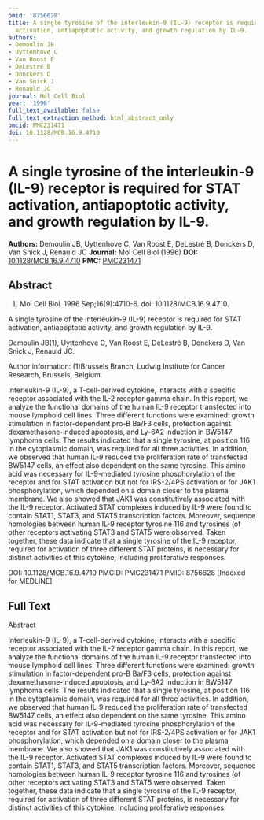 ```yaml
---
pmid: '8756628'
title: A single tyrosine of the interleukin-9 (IL-9) receptor is required for STAT
  activation, antiapoptotic activity, and growth regulation by IL-9.
authors:
- Demoulin JB
- Uyttenhove C
- Van Roost E
- DeLestré B
- Donckers D
- Van Snick J
- Renauld JC
journal: Mol Cell Biol
year: '1996'
full_text_available: false
full_text_extraction_method: html_abstract_only
pmcid: PMC231471
doi: 10.1128/MCB.16.9.4710
---
```


# A single tyrosine of the interleukin-9 (IL-9) receptor is required for STAT activation, antiapoptotic activity, and growth regulation by IL-9.
**Authors:** Demoulin JB, Uyttenhove C, Van Roost E, DeLestré B, Donckers D, Van Snick J, Renauld JC
**Journal:** Mol Cell Biol (1996)
**DOI:** [10.1128/MCB.16.9.4710](https://doi.org/10.1128/MCB.16.9.4710)
**PMC:** [PMC231471](https://www.ncbi.nlm.nih.gov/pmc/articles/PMC231471/)

## Abstract

1. Mol Cell Biol. 1996 Sep;16(9):4710-6. doi: 10.1128/MCB.16.9.4710.

A single tyrosine of the interleukin-9 (IL-9) receptor is required for STAT 
activation, antiapoptotic activity, and growth regulation by IL-9.

Demoulin JB(1), Uyttenhove C, Van Roost E, DeLestré B, Donckers D, Van Snick J, 
Renauld JC.

Author information:
(1)Brussels Branch, Ludwig Institute for Cancer Research, Brussels, Belgium.

Interleukin-9 (IL-9), a T-cell-derived cytokine, interacts with a specific 
receptor associated with the IL-2 receptor gamma chain. In this report, we 
analyze the functional domains of the human IL-9 receptor transfected into mouse 
lymphoid cell lines. Three different functions were examined: growth stimulation 
in factor-dependent pro-B Ba/F3 cells, protection against dexamethasone-induced 
apoptosis, and Ly-6A2 induction in BW5147 lymphoma cells. The results indicated 
that a single tyrosine, at position 116 in the cytoplasmic domain, was required 
for all three activities. In addition, we observed that human IL-9 reduced the 
proliferation rate of transfected BW5147 cells, an effect also dependent on the 
same tyrosine. This amino acid was necessary for IL-9-mediated tyrosine 
phosphorylation of the receptor and for STAT activation but not for IRS-2/4PS 
activation or for JAK1 phosphorylation, which depended on a domain closer to the 
plasma membrane. We also showed that JAK1 was constitutively associated with the 
IL-9 receptor. Activated STAT complexes induced by IL-9 were found to contain 
STAT1, STAT3, and STAT5 transcription factors. Moreover, sequence homologies 
between human IL-9 receptor tyrosine 116 and tyrosines (of other receptors 
activating STAT3 and STAT5 were observed. Taken together, these data indicate 
that a single tyrosine of the IL-9 receptor, required for activation of three 
different STAT proteins, is necessary for distinct activities of this cytokine, 
including proliferative responses.

DOI: 10.1128/MCB.16.9.4710
PMCID: PMC231471
PMID: 8756628 [Indexed for MEDLINE]

## Full Text

Abstract

Interleukin-9 (IL-9), a T-cell-derived cytokine, interacts with a specific receptor associated with the IL-2 receptor gamma chain. In this report, we analyze the functional domains of the human IL-9 receptor transfected into mouse lymphoid cell lines. Three different functions were examined: growth stimulation in factor-dependent pro-B Ba/F3 cells, protection against dexamethasone-induced apoptosis, and Ly-6A2 induction in BW5147 lymphoma cells. The results indicated that a single tyrosine, at position 116 in the cytoplasmic domain, was required for all three activities. In addition, we observed that human IL-9 reduced the proliferation rate of transfected BW5147 cells, an effect also dependent on the same tyrosine. This amino acid was necessary for IL-9-mediated tyrosine phosphorylation of the receptor and for STAT activation but not for IRS-2/4PS activation or for JAK1 phosphorylation, which depended on a domain closer to the plasma membrane. We also showed that JAK1 was constitutively associated with the IL-9 receptor. Activated STAT complexes induced by IL-9 were found to contain STAT1, STAT3, and STAT5 transcription factors. Moreover, sequence homologies between human IL-9 receptor tyrosine 116 and tyrosines (of other receptors activating STAT3 and STAT5 were observed. Taken together, these data indicate that a single tyrosine of the IL-9 receptor, required for activation of three different STAT proteins, is necessary for distinct activities of this cytokine, including proliferative responses.
